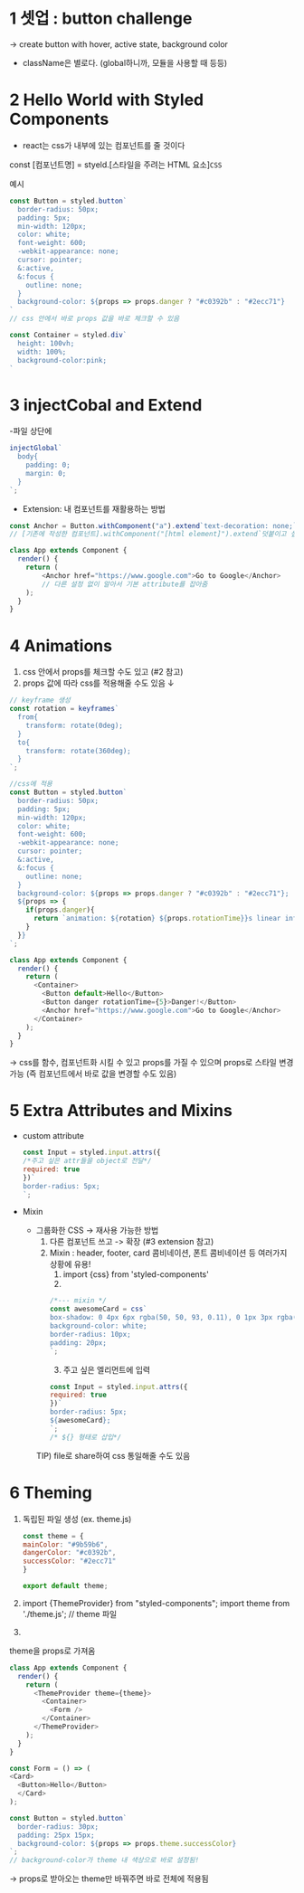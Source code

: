 # 1 셋업 : button challenge
-> create button with hover, active state, background color

- className은 별로다. (global하니까, 모듈을 사용할 때 등등)

# 2 Hello World with Styled Components
- react는 css가 내부에 있는 컴포넌트를 줄 것이다

const [컴포넌트명] = styeld.[스타일을 주려는 HTML 요소]`CSS`

예시
```javascript
const Button = styled.button`
  border-radius: 50px;
  padding: 5px;
  min-width: 120px;
  color: white;
  font-weight: 600;
  -webkit-appearance: none;
  cursor: pointer;
  &:active,
  &:focus {
    outline: none;
  }
  background-color: ${props => props.danger ? "#c0392b" : "#2ecc71"}
`
// css 안에서 바로 props 값을 바로 체크할 수 있음

const Container = styled.div`
  height: 100vh;
  width: 100%;
  background-color:pink;
`
```

# 3 injectCobal and Extend

-파일 상단에

```javascript
injectGlobal`
  body{
    padding: 0;
    margin: 0; 
  } 
`;
```

- Extension: 내 컴포넌트를 재활용하는 방법

```javascript
const Anchor = Button.withComponent("a").extend`text-decoration: none;`;
// [기존에 작성한 컴포넌트].withComponent("[html element]").extend`덧붙이고 싶은 css`;

class App extends Component {
  render() {
    return (
        <Anchor href="https://www.google.com">Go to Google</Anchor>
        // 다른 설정 없이 알아서 기본 attribute를 잡아줌
    );
  }
}

```
    
# 4 Animations
1. css 안에서 props를 체크할 수도 있고 (#2 참고)
2. props 값에 따라 css를 적용해줄 수도 있음 ↓
```javascript
// keyframe 생성
const rotation = keyframes`
  from{
    transform: rotate(0deg);
  }
  to{
    transform: rotate(360deg);
  }
`;

//css에 적용
const Button = styled.button`
  border-radius: 50px;
  padding: 5px;
  min-width: 120px;
  color: white;
  font-weight: 600;
  -webkit-appearance: none;
  cursor: pointer;
  &:active,
  &:focus {
    outline: none;
  }
  background-color: ${props => props.danger ? "#c0392b" : "#2ecc71"};
  ${props => {
    if(props.danger){
      return `animation: ${rotation} ${props.rotationTime}}s linear infinite`
    }
  }}
`;

class App extends Component {
  render() {
    return (
      <Container>
        <Button default>Hello</Button>
        <Button danger rotationTime={5}>Danger!</Button>
        <Anchor href="https://www.google.com">Go to Google</Anchor>
      </Container>
    );
  }
}
```

-> css를 함수, 컴포넌트화 시킬 수 있고 props를 가질 수 있으며 props로 스타일 변경 가능 (즉 컴포넌트에서 바로 값을 변경할 수도 있음)

# 5 Extra Attributes and Mixins
- custom attribute
    ```javascript
    const Input = styled.input.attrs({
    /*주고 싶은 attr들을 object로 전달*/
    required: true
    })`
    border-radius: 5px;
    `;  

    ```


- Mixin 
    - 그룹화한 CSS -> 재사용 가능한 방법
        1. 다른 컴포넌트 쓰고 -> 확장 (#3 extension 참고)
        2. Mixin : header, footer, card 콤비네이션, 폰트 콤비네이션 등 여러가지 상황에 유용!
            1. import {css} from 'styled-components'
            2. 
            ```javascript
            /*--- mixin */
            const awesomeCard = css`
            box-shadow: 0 4px 6px rgba(50, 50, 93, 0.11), 0 1px 3px rgba(0,0,0,0.08)l
            background-color: white;
            border-radius: 10px;
            padding: 20px;
            `;
            ```
            3. 주고 싶은 엘리먼트에 입력
            ```javascript
            const Input = styled.input.attrs({
            required: true
            })`
            border-radius: 5px;
            ${awesomeCard}; 
            `;
            /* ${} 형태로 삽입*/
            ```
        TIP) file로 share하여 css 통일해줄 수도 있음

# 6 Theming
1. 독립된 파일 생성 (ex. theme.js)
    ```javascript
    const theme = {
    mainColor: "#9b59b6",
    dangerColor: "#c0392b",
    successColor: "#2ecc71"
    }

    export default theme;
    ```

2.  import {ThemeProvider} from "styled-components";
    import theme from './theme.js'; // theme 파일

3. 
theme을 props로 가져옴
```javascript
class App extends Component {
  render() {
    return (
      <ThemeProvider theme={theme}>
        <Container>
          <Form />
        </Container>
      </ThemeProvider>
    );
  }
}

const Form = () => (
<Card>
  <Button>Hello</Button>
  </Card>
);
```
```javascript
const Button = styled.button`
  border-radius: 30px;
  padding: 25px 15px;
  background-color: ${props => props.theme.successColor}
`;
// background-color가 theme 내 색상으로 바로 설정됨!
```
-> props로 받아오는 theme만 바꿔주면 바로 전체에 적용됨



